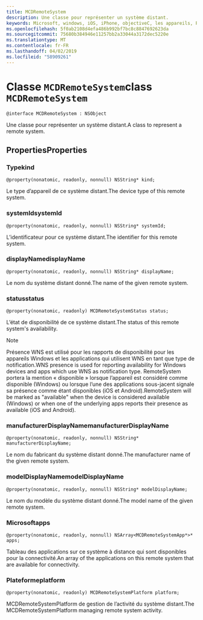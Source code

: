 ```yaml
---
title: MCDRemoteSystem
description: Une classe pour représenter un système distant.
keywords: Microsoft, windows, iOS, iPhone, objectiveC, les appareils, Project Rome connectés
ms.openlocfilehash: 5f0ab2108d4efa486b992bf7bc8c8847692623da
ms.sourcegitcommit: 75680b384946e11257bb2a33044a3172dec5220e
ms.translationtype: MT
ms.contentlocale: fr-FR
ms.lasthandoff: 04/02/2019
ms.locfileid: "58909261"
---
```

# <a name="class-mcdremotesystem"></a><span data-ttu-id="3af78-104">Classe `MCDRemoteSystem`</span><span class="sxs-lookup"><span data-stu-id="3af78-104">class `MCDRemoteSystem`</span></span> 

```
@interface MCDRemoteSystem : NSObject
```  

<span data-ttu-id="3af78-105">Une classe pour représenter un système distant.</span><span class="sxs-lookup"><span data-stu-id="3af78-105">A class to represent a remote system.</span></span>

## <a name="properties"></a><span data-ttu-id="3af78-106">Properties</span><span class="sxs-lookup"><span data-stu-id="3af78-106">Properties</span></span>

### <a name="kind"></a><span data-ttu-id="3af78-107">Type</span><span class="sxs-lookup"><span data-stu-id="3af78-107">kind</span></span>
`@property(nonatomic, readonly, nonnull) NSString* kind;`

<span data-ttu-id="3af78-108">Le type d’appareil de ce système distant.</span><span class="sxs-lookup"><span data-stu-id="3af78-108">The device type of this remote system.</span></span>

### <a name="systemid"></a><span data-ttu-id="3af78-109">systemId</span><span class="sxs-lookup"><span data-stu-id="3af78-109">systemId</span></span>
`@property(nonatomic, readonly, nonnull) NSString* systemId;`

<span data-ttu-id="3af78-110">L’identificateur pour ce système distant.</span><span class="sxs-lookup"><span data-stu-id="3af78-110">The identifier for this remote system.</span></span>

### <a name="displayname"></a><span data-ttu-id="3af78-111">displayName</span><span class="sxs-lookup"><span data-stu-id="3af78-111">displayName</span></span>
`@property(nonatomic, readonly, nonnull) NSString* displayName;`

<span data-ttu-id="3af78-112">Le nom du système distant donné.</span><span class="sxs-lookup"><span data-stu-id="3af78-112">The name of the given remote system.</span></span>

### <a name="status"></a><span data-ttu-id="3af78-113">status</span><span class="sxs-lookup"><span data-stu-id="3af78-113">status</span></span>
`@property(nonatomic, readonly) MCDRemoteSystemStatus status;`

<span data-ttu-id="3af78-114">L’état de disponibilité de ce système distant.</span><span class="sxs-lookup"><span data-stu-id="3af78-114">The status of this remote system's availability.</span></span>

> [!NOTE]
<span data-ttu-id="3af78-115">Présence WNS est utilisé pour les rapports de disponibilité pour les appareils Windows et les applications qui utilisent WNS en tant que type de notification.</span><span class="sxs-lookup"><span data-stu-id="3af78-115">WNS presence is used for reporting availability for Windows devices and apps which use WNS as notification type.</span></span>  <span data-ttu-id="3af78-116">RemoteSystem portera la mention « disponible » lorsque l’appareil est considéré comme disponible (Windows) ou lorsque l’une des applications sous-jacent signale sa présence comme étant disponibles (iOS et Android).</span><span class="sxs-lookup"><span data-stu-id="3af78-116">RemoteSystem will be marked as "available" when the device is considered available (Windows) or when one of the underlying apps reports their presence as available (iOS and Android).</span></span> 

### <a name="manufacturerdisplayname"></a><span data-ttu-id="3af78-117">manufacturerDisplayName</span><span class="sxs-lookup"><span data-stu-id="3af78-117">manufacturerDisplayName</span></span>
`@property(nonatomic, readonly, nonnull) NSString* manufacturerDisplayName;`

<span data-ttu-id="3af78-118">Le nom du fabricant du système distant donné.</span><span class="sxs-lookup"><span data-stu-id="3af78-118">The manufacturer name of the given remote system.</span></span>

### <a name="modeldisplayname"></a><span data-ttu-id="3af78-119">modelDisplayName</span><span class="sxs-lookup"><span data-stu-id="3af78-119">modelDisplayName</span></span>
`@property(nonatomic, readonly, nonnull) NSString* modelDisplayName;`

<span data-ttu-id="3af78-120">Le nom du modèle du système distant donné.</span><span class="sxs-lookup"><span data-stu-id="3af78-120">The model name of the given remote system.</span></span>

### <a name="apps"></a><span data-ttu-id="3af78-121">Microsoft</span><span class="sxs-lookup"><span data-stu-id="3af78-121">apps</span></span>
`@property(nonatomic, readonly, nonnull) NSArray<MCDRemoteSystemApp*>* apps;`

<span data-ttu-id="3af78-122">Tableau des applications sur ce système à distance qui sont disponibles pour la connectivité.</span><span class="sxs-lookup"><span data-stu-id="3af78-122">An array of the applications on this remote system that are available for connectivity.</span></span>

### <a name="platform"></a><span data-ttu-id="3af78-123">Plateforme</span><span class="sxs-lookup"><span data-stu-id="3af78-123">platform</span></span>
`@property(nonatomic, readonly) MCDRemoteSystemPlatform platform;`

<span data-ttu-id="3af78-124">MCDRemoteSystemPlatform de gestion de l’activité du système distant.</span><span class="sxs-lookup"><span data-stu-id="3af78-124">The MCDRemoteSystemPlatform managing remote system activity.</span></span>